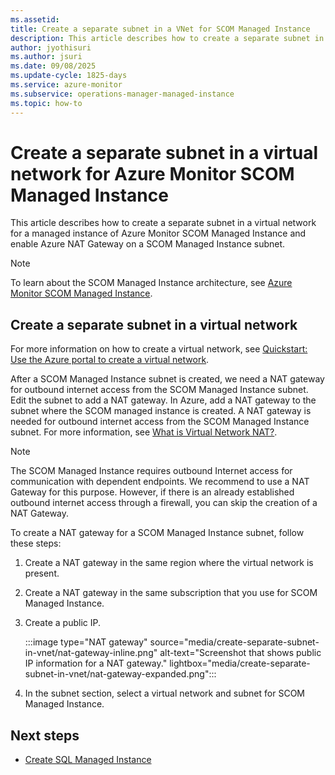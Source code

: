 ```yaml
---
ms.assetid: 
title: Create a separate subnet in a VNet for SCOM Managed Instance
description: This article describes how to create a separate subnet in a virtual network for Azure Monitor SCOM Managed Instance.
author: jyothisuri
ms.author: jsuri
ms.date: 09/08/2025
ms.update-cycle: 1825-days
ms.service: azure-monitor
ms.subservice: operations-manager-managed-instance
ms.topic: how-to
---
```


# Create a separate subnet in a virtual network for Azure Monitor SCOM Managed Instance

This article describes how to create a separate subnet in a virtual network for a managed instance of Azure Monitor SCOM Managed Instance and enable Azure NAT Gateway on a SCOM Managed Instance subnet.

>[!NOTE]
> To learn about the SCOM Managed Instance architecture, see [Azure Monitor SCOM Managed Instance](overview.md#architecture).

## Create a separate subnet in a virtual network

For more information on how to create a virtual network, see [Quickstart: Use the Azure portal to create a virtual network](/azure/virtual-network/quick-create-portal).

After a SCOM Managed Instance subnet is created, we need a NAT gateway for outbound internet access from the SCOM Managed Instance subnet. Edit the subnet to add a NAT gateway. In Azure, add a NAT gateway to the subnet where the SCOM managed instance is created. A NAT gateway is needed for outbound internet access from the SCOM Managed Instance subnet. For more information, see [What is Virtual Network NAT?](/azure/virtual-network/nat-gateway/nat-overview).

>[!NOTE]
>The SCOM Managed Instance requires outbound Internet access for communication with dependent endpoints. We recommend to use a NAT Gateway for this purpose. However, if there is an already established outbound internet access through a firewall, you can skip the creation of a NAT Gateway.

To create a NAT gateway for a SCOM Managed Instance subnet, follow these steps:

1. Create a NAT gateway in the same region where the virtual network is present.
1. Create a NAT gateway in the same subscription that you use for SCOM Managed Instance.
1. Create a public IP.

   :::image type="NAT gateway" source="media/create-separate-subnet-in-vnet/nat-gateway-inline.png" alt-text="Screenshot that shows public IP information for a NAT gateway." lightbox="media/create-separate-subnet-in-vnet/nat-gateway-expanded.png":::

1. In the subnet section, select a virtual network and subnet for SCOM Managed Instance.

## Next steps

- [Create SQL Managed Instance](create-sql-managed-instance.md)